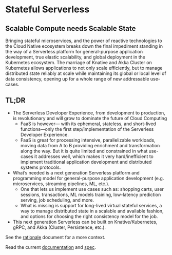 # Stateful Serverless

## Scalable Compute needs Scalable State
Bringing stateful microservices, and the power of reactive technologies to the Cloud Native ecosystem breaks down the final impediment standing in the way of a Serverless platform for general-purpose application development, true elastic scalability, and global deployment in the Kubernetes ecosystem. The marriage of Knative and Akka Cluster on Kubernetes allows applications to not only scale efficiently, but to manage distributed state reliably at scale while maintaining its global or local level of data consistency, opening up for a whole range of new addressable use-cases.

## TL;DR
* The Serverless Developer Experience, from development to production, is revolutionary and will grow to dominate the future of Cloud Computing
  * FaaS is however— with its ephemeral, stateless, and short-lived functions—only the first step/implementation of the Serverless Developer Experience. 
  * FaaS is great for processing intensive, parallelizable workloads, moving data from A to B providing enrichment and transformation along the way. But it is quite limited and constrained in what use-cases it addresses well, which makes it very hard/inefficient to implement traditional application development and distributed systems protocols. 
* What’s needed is a next generation Serverless platform and programming model for  general-purpose application development (e.g. microservices, streaming pipelines, ML, etc.). 
  * One that lets us implement use cases such as: shopping carts, user sessions, transactions, ML models training, low-latency prediction serving, job scheduling, and more.  
  * What is missing is support for long-lived virtual stateful services, a way to manage distributed state in a scalable and available fashion, and options for choosing the right consistency model for the job. 
* This next generation Serverless can be built on Knative/Kubernetes, gRPC, and Akka (Cluster, Persistence, etc.).

See the [rationale](RATIONALE.md) document for a more context.

Read the current [documentation](documentation/README.md) and [spec](SPEC.md).
